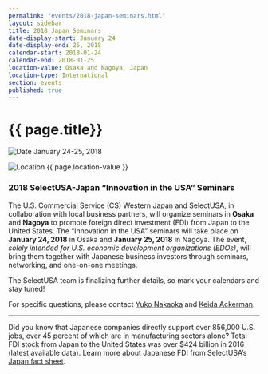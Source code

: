 ```yaml
---
permalink: "events/2018-japan-seminars.html"
layout: sidebar
title: 2018 Japan Seminars
date-display-start: January 24
date-display-end: 25, 2018
calendar-start: 2018-01-24
calendar-end: 2018-01-25
location-value: Osaka and Nagoya, Japan
location-type: International
section: events
published: true
---
```


# {{ page.title}}

![Date](https://google.github.io/material-design-icons/action/svg/design/ic_event_24px.svg "Date") January 24-25, 2018

![Location](http://google.github.io/material-design-icons/social/svg/design/ic_location_city_24px.svg "Location") {{ page.location-value }}

### 2018 SelectUSA-Japan “Innovation in the USA” Seminars

The U.S. Commercial Service (CS) Western Japan and SelectUSA, in collaboration with local business partners, will organize seminars in **Osaka** and **Nagoya** to promote foreign direct investment (FDI) from Japan to the United States.  The “Innovation in the USA” seminars will take place on **January 24, 2018** in Osaka and **January 25, 2018** in Nagoya. The event, _solely intended for U.S. economic development organizations (EDOs)_, will bring them together with Japanese business investors through seminars, networking, and one-on-one meetings. 

The SelectUSA team is finalizing further details, so mark your calendars and stay tuned!

For specific questions, please contact [Yuko Nakaoka](yuko.nakaoka@trade.gov) and [Keida Ackerman](keida.ackerman@trade.gov).

---

Did you know that Japanese companies directly support over 856,000 U.S. jobs, over 45 percent of which are in manufacturing sectors alone? Total FDI stock from Japan to the United States was over $424 billion in 2016 (latest available data). Learn more about Japanese FDI from SelectUSA’s [Japan fact sheet](https://www.selectusa.gov/country-fact-sheet/Japan).
